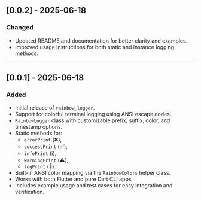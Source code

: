 ## [0.0.2] - 2025-06-18

### Changed
- Updated README and documentation for better clarity and examples.
- Improved usage instructions for both static and instance logging methods.

---

## [0.0.1] - 2025-06-18

### Added
- Initial release of `rainbow_logger`.
- Support for colorful terminal logging using ANSI escape codes.
- `RainbowLogger` class with customizable prefix, suffix, color, and timestamp options.
- Static methods for:
  - `errorPrint` (❌),
  - `successPrint` (✅),
  - `infoPrint` (ℹ️),
  - `warningPrint` (⚠️),
  - `logPrint` (📝).
- Built-in ANSI color mapping via the `RainbowColors` helper class.
- Works with both Flutter and pure Dart CLI apps.
- Includes example usage and test cases for easy integration and verification.
